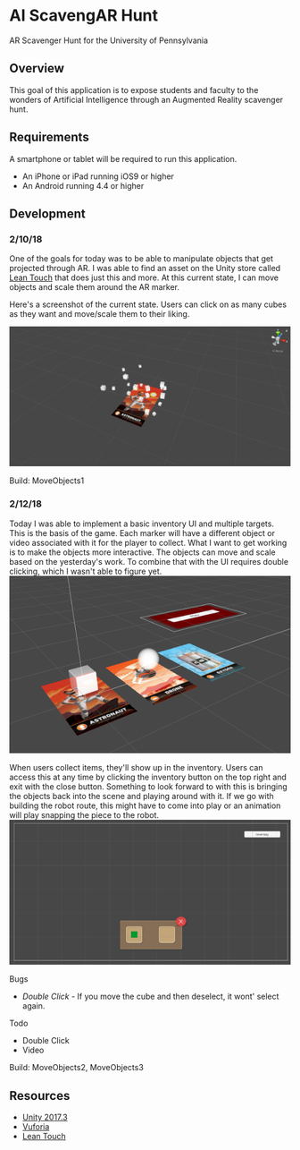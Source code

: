 # AI ScavengAR Hunt
AR Scavenger Hunt for the University of Pennsylvania

## Overview
This goal of this application is to expose students and faculty to the wonders of Artificial Intelligence through an Augmented Reality scavenger hunt. 

## Requirements
A smartphone or tablet will be required to run this application.
- An iPhone or iPad running iOS9 or higher
- An Android running 4.4 or higher

## Development
### 2/10/18
One of the goals for today was to be able to manipulate objects that get projected through AR. I was able to find an asset on the Unity store called [Lean Touch](https://assetstore.unity.com/packages/tools/input-management/lean-touch-30111) that does just this and more. At this current state, I can move objects and scale them around the AR marker.

Here's a screenshot of the current state. Users can click on as many cubes as they want and move/scale them to their liking.

![Floating Cubes](Images/floatingCubes.png)

Build: MoveObjects1

### 2/12/18
Today I was able to implement a basic inventory UI and multiple targets. This is the basis of the game. Each marker will have a different object or video associated with it for the player to collect. What I want to get working is to make the objects more interactive. The objects can move and scale based on the yesterday's work. To combine that with the UI requires double clicking, which I wasn't able to figure yet.
![Targets](Images/targets.png)

When users collect items, they'll show up in the inventory. Users can access this at any time by clicking the inventory button on the top right and exit with the close button. Something to look forward to with this is bringing the objects back into the scene and playing around with it. If we go with building the robot route, this might have to come into play or an animation will play snapping the piece to the robot. 
![Targets](Images/inventory.png)

Bugs
- *Double Click* - If you move the cube and then deselect, it wont' select again.

Todo
- Double Click
- Video

Build: MoveObjects2, MoveObjects3

## Resources
- [Unity 2017.3](https://unity3d.com/)
- [Vuforia](https://www.vuforia.com/)
- [Lean Touch](https://assetstore.unity.com/packages/tools/input-management/lean-touch-30111)